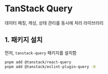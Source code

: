 # TanStack Query
데이터 페칭, 캐싱, 상태 관리를 동시에 처리 라이브러리

## 1. 패키지 설치

먼저, `tanstack-query` 패키지를 설치함
```bash
pnpm add @tanstack/react-query
pnpm add @tanstack/eslint-plugin-query -D
```

